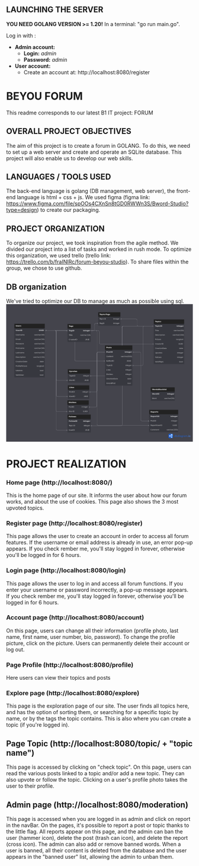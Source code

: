 ## LAUNCHING THE SERVER
**YOU NEED GOLANG VERSION >= 1.20!**
In a terminal: "go run main.go".

Log in with :
- **Admin account:**
    - **Login:** *admin*
    - **Password:** *admin*
- **User account:**
    - Create an account at: http://localhost:8080/register

# BEYOU FORUM
This readme corresponds to our latest B1 IT project: FORUM

## OVERALL PROJECT OBJECTIVES
The aim of this project is to create a forum in GOLANG. To do this, we need to set up a web server and create and operate an SQLite database. This project will also enable us to develop our web skills.
## LANGUAGES / TOOLS USED
The back-end language is golang (DB management, web server), the front-end language is html + css + js. We used figma (figma link: https://www.figma.com/file/spOOs4CXnSn8tGD0RWWn3S/Bword-Studio?type=design) to create our packaging.
## PROJECT ORGANIZATION
To organize our project, we took inspiration from the agile method. We divided our project into a list of tasks and worked in rush mode. To optimize this organization, we used trello (trello link: https://trello.com/b/fraINIRc/forum-beyou-studio). To share files within the group, we chose to use github.
## DB organization
We've tried to optimize our DB to manage as much as possible using sql.
![Alt text](./static/img/BDD.png)

# PROJECT REALIZATION
### Home page (http://localhost:8080/)
This is the home page of our site. It informs the user about how our forum works, and about the use of cookies. This page also shows the 3 most upvoted topics.
### Register page (http://localhost:8080/register)
This page allows the user to create an account in order to access all forum features. If the username or email address is already in use, an error pop-up appears. If you check rember me, you'll stay logged in forever, otherwise you'll be logged in for 6 hours.
### Login page (http://localhost:8080/login)
This page allows the user to log in and access all forum functions. If you enter your username or password incorrectly, a pop-up message appears. If you check rember me, you'll stay logged in forever, otherwise you'll be logged in for 6 hours.
### Account page (http://localhost:8080/account)
On this page, users can change all their information (profile photo, last name, first name, user number, bio, password). To change the profile picture, click on the picture. Users can permanently delete their account or log out.
### Page Profile (http://localhost:8080/profile)
Here users can view their topics and posts
### Explore page (http://localhost:8080/explore)
This page is the exploration page of our site. The user finds all topics here, and has the option of sorting them, or searching for a specific topic by name, or by the tags the topic contains. This is also where you can create a topic (if you're logged in).
## Page Topic (http://localhost:8080/topic/ + "topic name")
This page is accessed by clicking on "check topic".
On this page, users can read the various posts linked to a topic and/or add a new topic. They can also upvote or follow the topic. Clicking on a user's profile photo takes the user to their profile.
## Admin page (http://localhost:8080/moderation)
This page is accessed when you are logged in as admin and click on report in the navBar.
On the pages, it's possible to report a post or topic thanks to the little flag.
All reports appear on this page, and the admin can ban the user (hammer icon), delete the post (trash can icon), and delete the report (cross icon).
The admin can also add or remove banned words.
When a user is banned, all their content is deleted from the database and the user appears in the "banned user" list, allowing the admin to unban them.

